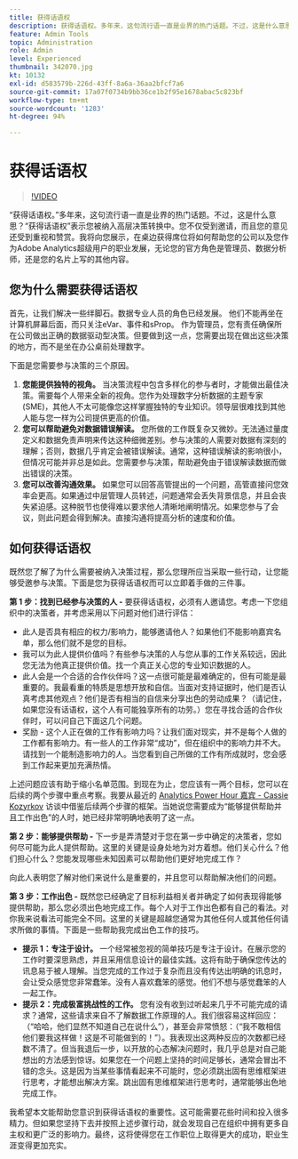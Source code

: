 ```yaml
---
title: 获得话语权
description: 获得话语权。多年来，这句流行语一直是业界的热门话题。不过，这是什么意思？“获得话语权”表示您被纳入高层决策转换中。您不仅受到邀请，而且您的意见还受到重视和赞赏。我将向您展示获得话语权如何帮助您的公司发展以及您提升自己的 Adobe Analytics 管理员职业生涯。
feature: Admin Tools
topic: Administration
role: Admin
level: Experienced
thumbnail: 342070.jpg
kt: 10132
exl-id: d583579b-226d-43ff-8a6a-36aa2bfcf7a6
source-git-commit: 17a07f0734b9bb36ce1b2f95e1678abac5c823bf
workflow-type: tm+mt
source-wordcount: '1283'
ht-degree: 94%

---
```


# 获得话语权

>[!VIDEO](https://video.tv.adobe.com/v/342070/?quality=12&learn=on)

“获得话语权。”多年来，这句流行语一直是业界的热门话题。不过，这是什么意思？“获得话语权”表示您被纳入高层决策转换中。您不仅受到邀请，而且您的意见还受到重视和赞赏。我将向您展示，在桌边获得席位将如何帮助您的公司以及您作为Adobe Analytics超级用户的职业发展，无论您的官方角色是管理员、数据分析师，还是您的名片上写的其他内容。

## 您为什么需要获得话语权

首先，让我们解决一些绊脚石。数据专业人员的角色已经发展。 他们不能再坐在计算机屏幕后面，而只关注eVar、事件和sProp。 作为管理员，您有责任确保所在公司做出正确的数据驱动型决策。但要做到这一点，您需要出现在做出这些决策的地方，而不是坐在办公桌前处理数字。

下面是您需要参与决策的三个原因。

1. **您能提供独特的视角。** 当决策流程中包含多样化的参与者时，才能做出最佳决策。需要每个人带来全新的视角。您作为处理数字分析数据的主题专家 (SME)，其他人不太可能像您这样掌握独特的专业知识。领导层很难找到其他人能与您一样为公司提供更高的价值。
1. **您可以帮助避免对数据错误解读。** 您所做的工作既复杂又微妙。无法通过量度定义和数据免责声明来传达这种细微差别。参与决策的人需要对数据有深刻的理解；否则，数据几乎肯定会被错误解读。通常，这种错误解读的影响很小，但情况可能并非总是如此。您需要参与决策，帮助避免由于错误解读数据而做出错误的决策。
1. **您可以改善沟通效果。** 如果您可以回答高管提出的一个问题，高管直接问您效率会更高。如果通过中层管理人员转述，问题通常会丢失背景信息，并且会丧失紧迫感。这种脱节也使得难以要求他人清晰地阐明情况。如果您参与了会议，则此问题会得到解决。直接沟通将提高分析的速度和价值。

## 如何获得话语权

既然您了解了为什么需要被纳入决策过程，那么您理所应当采取一些行动，让您能够受邀参与决策。下面是您为获得话语权而可以立即着手做的三件事。

**第 1 步：找到已经参与决策的人 -** 要获得话语权，必须有人邀请您。考虑一下您组织中的决策者，并考虑采用以下问题对他们进行评估：

* 此人是否具有相应的权力/影响力，能够邀请他人？如果他们不能影响嘉宾名单，那么他们就不是您的目标。
* 我可以为此人提供价值吗？有些参与决策的人与您从事的工作关系较远，因此您无法为他真正提供价值。找一个真正关心您的专业知识数据的人。
* 此人会是一个合适的合作伙伴吗？这一点很可能是最难确定的，但有可能是最重要的。我最看重的特质是思想开放和自信。当面对支持证据时，他们是否认真考虑其他观点？他们是否有相当的自信来分享出色的劳动成果？（请记住，如果您没有话语权，这个人有可能独享所有的功劳。）您在寻找合适的合作伙伴时，可以问自己下面这几个问题。
* 奖励 - 这个人正在做的工作有影响力吗？让我们面对现实，并不是每个人做的工作都有影响力。有一些人的工作非常“成功”，但在组织中的影响力并不大。请找到一个能制造影响力的人。当您看到自己所做的工作有所成就时，您会感到工作起来更加充满热情。

上述问题应该有助于缩小名单范围。到现在为止，您应该有一两个目标，您可以在后续的两个步骤中重点考察。我要从最近的 [Analytics Power Hour 嘉宾 - Cassie Kozyrkov](https://analyticshour.io/2021/12/14/182-making-better-decisions-and-being-useful-with-cassie-kozyrkov/) 访谈中借鉴后续两个步骤的框架。当她说您需要成为“能够提供帮助并且工作出色”的人时，她已经非常明确地表明了这一点。

**第 2 步：能够提供帮助 -** 下一步是弄清楚对于您在第一步中确定的决策者，您如何尽可能为此人提供帮助。这里的关键是设身处地为对方着想。他们关心什么？他们担心什么？您能发现哪些未知因素可以帮助他们更好地完成工作？

向此人表明您了解对他们来说什么是重要的，并且您可以帮助解决他们的问题。

**第 3 步：工作出色 -** 既然您已经确定了目标利益相关者并确定了如何表现得能够提供帮助，那么您必须出色地完成工作。每个人对于工作出色都有自己的看法。对你我来说看法可能完全不同。这里的关键是超越您通常为其他任何人或其他任何请求所做的事情。下面是一些帮助我完成出色工作的技巧。

* **提示 1：专注于设计。** 一个经常被忽视的简单技巧是专注于设计。在展示您的工作时要深思熟虑，并且采用信息设计的最佳实践。这将有助于确保您传达的讯息易于被人理解。当您完成的工作过于复杂而且没有传达出明确的讯息时，会让受众感觉您非常蠢笨。没有人喜欢蠢笨的感觉。他们不想与感觉蠢笨的人一起工作。
* **提示 2：完成极富挑战性的工作。** 您有没有收到过听起来几乎不可能完成的请求？通常，这些请求来自不了解数据工作原理的人。我们很容易这样回应：（“哈哈，他们显然不知道自己在说什么”），甚至会非常愤怒：（“我不敢相信他们要我这样做！这是不可能做到的！”）。我表现出这两种反应的次数都已经数不清了。但当我退后一步，以开放的心态解决问题时，我几乎总是对自己能想出的方法感到惊讶。如果您在一个问题上坚持的时间足够长，通常会冒出不错的念头。这是因为当某些事情看起来不可能时，您必须跳出固有思维框架进行思考，才能想出解决方案。跳出固有思维框架进行思考时，通常能够出色地完成工作。

我希望本文能帮助您意识到获得话语权的重要性。这可能需要花些时间和投入很多精力。但如果您坚持下去并按照上述步骤行动，就会发现自己在组织中拥有更多自主权和更广泛的影响力。最终，这将使得您在工作职位上取得更大的成功，职业生涯变得更加充实。
